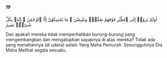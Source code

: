 ##### 19

<span class="ayah">أَوَلَمْ يَرَوْا۟ إِلَى ٱلطَّيْرِ فَوْقَهُمْ صَٰٓفَّٰتٍۢ وَيَقْبِضْنَ ۚ مَا يُمْسِكُهُنَّ إِلَّا ٱلرَّحْمَٰنُ ۚ إِنَّهُۥ بِكُلِّ شَىْءٍۭ بَصِيرٌ</span>

<span class="ayah_translation">Dan apakah mereka tidak memperhatikan burung-burung yang mengembangkan dan mengatupkan sayapnya di atas mereka? Tidak ada yang menahannya (di udara) selain Yang Maha Pemurah. Sesungguhnya Dia Maha Melihat segala sesuatu.</span>

